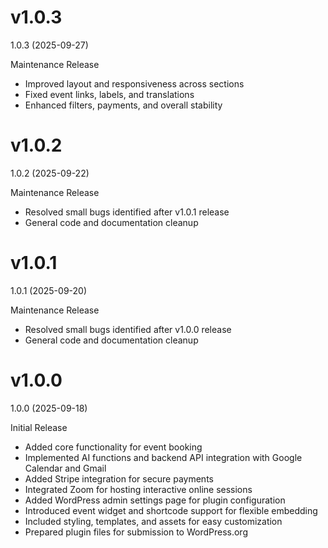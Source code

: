 # v1.0.3

1.0.3 (2025-09-27)

Maintenance Release
- Improved layout and responsiveness across sections
- Fixed event links, labels, and translations
- Enhanced filters, payments, and overall stability

# v1.0.2

1.0.2 (2025-09-22)

Maintenance Release

- Resolved small bugs identified after v1.0.1 release
- General code and documentation cleanup

# v1.0.1

1.0.1 (2025-09-20)

Maintenance Release

- Resolved small bugs identified after v1.0.0 release
- General code and documentation cleanup

# v1.0.0

1.0.0 (2025-09-18)

Initial Release

- Added core functionality for event booking
- Implemented AI functions and backend API integration with Google Calendar and Gmail
- Added Stripe integration for secure payments
- Integrated Zoom for hosting interactive online sessions
- Added WordPress admin settings page for plugin configuration
- Introduced event widget and shortcode support for flexible embedding
- Included styling, templates, and assets for easy customization
- Prepared plugin files for submission to WordPress.org

